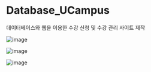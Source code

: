 # Database_UCampus

데이터베이스와 웹을 이용한 수강 신청 및 수강 관리 사이트 제작

![image](https://user-images.githubusercontent.com/37133888/125077632-480b1b80-e0fc-11eb-8f6a-a9c96cc6c003.png)

![image](https://user-images.githubusercontent.com/37133888/125077637-493c4880-e0fc-11eb-84fd-244b9b488177.png)

![image](https://user-images.githubusercontent.com/37133888/125077644-4a6d7580-e0fc-11eb-93e6-e7c2de869cfd.png)
